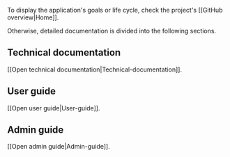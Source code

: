 <!-- --- title: Docs overview -->

To display the application's goals or life cycle, check the project's [[GitHub overview|Home]].

Otherwise, detailed documentation is divided into the following sections.

## Technical documentation

[[Open technical documentation|Technical-documentation]].

## User guide

[[Open user guide|User-guide]].

## Admin guide

[[Open admin guide|Admin-guide]].
